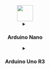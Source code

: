 <div align="center">
  <a href="https://www.arduino.cc/"><img height="50" src="https://th.bing.com/th/id/R.ab13f6998f7cda52f010fe467f392962?rik=ZLgsXcGFlWpjAQ&pid=ImgRaw&r=0"  /></a>
<details>
<summary><H3>Arduino Nano</H3></summary>
  <img src="https://docs.arduino.cc/static/aea75b21cea87290ef2ed4e783b336ef/A000005-pinout.png"  />
</details>
<details>
<summary><H3>Arduino Uno R3</H3></summary>
  <img src="https://docs.arduino.cc/static/2b141eb1cfe6f465a949c203e4af1b5f/A000066-pinout.png"  />
</details>
</div>
